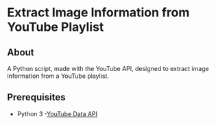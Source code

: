# Extract Image Information from YouTube Playlist

## About

A Python script, made with the YouTube API, designed to extract image information from a YouTube playlist.

## Prerequisites

- Python 3
-[YouTube Data API](https://developers.google.com/youtube/v3)
